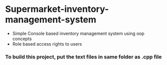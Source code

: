 # Supermarket-inventory-management-system
* Simple Console based inventory management system using oop concepts
* Role based access rights to users

### To build this project, put the text files in same folder as .cpp file

